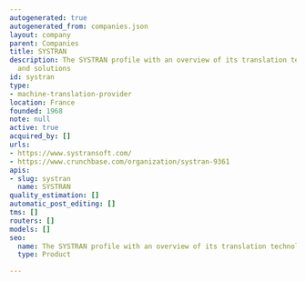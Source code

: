 ```yaml
---
autogenerated: true
autogenerated_from: companies.json
layout: company
parent: Companies
title: SYSTRAN
description: The SYSTRAN profile with an overview of its translation technologies
  and solutions
id: systran
type:
- machine-translation-provider
location: France
founded: 1968
note: null
active: true
acquired_by: []
urls:
- https://www.systransoft.com/
- https://www.crunchbase.com/organization/systran-9361
apis:
- slug: systran
  name: SYSTRAN
quality_estimation: []
automatic_post_editing: []
tms: []
routers: []
models: []
seo:
  name: The SYSTRAN profile with an overview of its translation technologies and solutions
  type: Product

---
```


